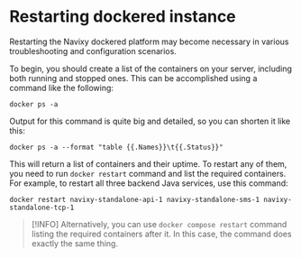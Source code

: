 # Restarting dockered instance

Restarting the Navixy dockered platform may become necessary in various troubleshooting and configuration scenarios.

To begin, you should create a list of the containers on your server, including both running and stopped ones. This can be accomplished using a command like the following:

```
docker ps -a
```

Output for this command is quite big and detailed, so you can shorten it like this:

```
docker ps -a --format "table {{.Names}}\t{{.Status}}"
```

This will return a list of containers and their uptime. To restart any of them, you need to run `docker restart` command and list the required containers. For example, to restart all three backend Java services, use this command:

```
docker restart navixy-standalone-api-1 navixy-standalone-sms-1 navixy-standalone-tcp-1
```

> [!INFO]
> Alternatively, you can use `docker compose restart` command listing the required containers after it. In this case, the command does exactly the same thing.
